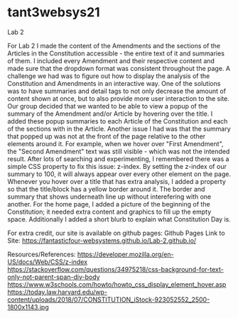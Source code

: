 # tant3websys21
Lab 2

For Lab 2 I made the content of the Amendments and the sections of the Articles in the Constitution accessible - the entire text of it and summaries of them. I included every Amendment and their respective content and made sure that the dropdown format was consistent throughout the page.
A challenge we had was to figure out how to display the analysis of the Constitution and Amendments in an interactive way. One of the solutions was to have summaries and detail tags to not only decrease the amount of content shown at once, but to also provide more user interaction to the site.
Our group decided that we wanted to be able to view a popup of the summary of the Amendment and/or Article by hovering over the title. I added these popup summaries to each Article of the Constitution and each of the sections with in the Article. 
Another issue I had was that the summary that popped up was not at the front of the page relative to the other elements around it. For example, when we hover over "First Amendment", the "Second Amendment" text was still visible - which was not the intended result. After lots of searching and experimenting, I remembered there was a simple CSS property to fix this issue: z-index. By setting the z-index of our summary to 100, it will always appear over every other element on the page. Whenever you hover over a title that has extra analysis, I added a property so that the title/block has a yellow border around it. The border and summary that shows underneath line up without interefering with one another. For the home page, I added a picture of the beginning of the Constitution; it needed extra content and graphics to fill up the empty space. Additionally I added a short blurb to explain what Constitution Day is.

For extra credit, our site is available on github pages:
Github Pages Link to Site: https://fantasticfour-websystems.github.io/Lab-2.github.io/

Resources/References:
https://developer.mozilla.org/en-US/docs/Web/CSS/z-index
https://stackoverflow.com/questions/34975218/css-background-for-text-only-not-parent-span-div-body
https://www.w3schools.com/howto/howto_css_display_element_hover.asp
https://today.law.harvard.edu/wp-content/uploads/2018/07/CONSTITUTION_iStock-923052552_2500-1800x1143.jpg
